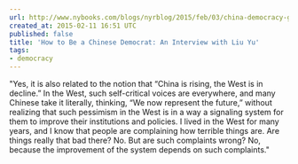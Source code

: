 ```yaml
---
url: http://www.nybooks.com/blogs/nyrblog/2015/feb/03/china-democracy-guru-liu-yu/
created_at: 2015-02-11 16:51 UTC
published: false
title: 'How to Be a Chinese Democrat: An Interview with Liu Yu'
tags:
- democracy
---
```


"Yes, it is also related to the notion that “China is rising, the West is in decline.” In the West, such self-critical voices are everywhere, and many Chinese take it literally, thinking, “We now represent the future,” without realizing that such pessimism in the West is in a way a signaling system for them to improve their institutions and policies. I lived in the West for many years, and I know that people are complaining how terrible things are. Are things really that bad there? No. But are such complaints wrong? No, because the improvement of the system depends on such complaints."
